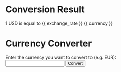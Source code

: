 
<!DOCTYPE html>
<html>
  <head>
    <title>Conversion Result</title>
  </head>
  <body>
    <h1>Conversion Result</h1>
    <p>1 USD is equal to {{ exchange_rate }} {{ currency }}</p>
  </body>
</html>




<!DOCTYPE html>
<html>
  <head>
    <title>Currency Converter</title>
  </head>
  <body>
    <h1>Currency Converter</h1>
    <form action="/convert" method="post">
      <label for="currency">Enter the currency you want to convert to (e.g. EUR):</label>
      <input type="text" id="currency" name="currency">
      <input type="submit" value="Convert">
    </form>
  </body>
</html>